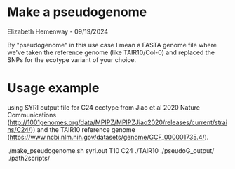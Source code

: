 # Make a pseudogenome
Elizabeth Hemenway - 09/19/2024

By "pseudogenome" in this use case I mean a FASTA genome file where we've taken the reference genome (like TAIR10/Col-0) and replaced the SNPs for the ecotype variant of your choice.

# Usage example 
using SYRI output file for C24 ecotype from Jiao et al 2020 Nature Communications (http://1001genomes.org/data/MPIPZ/MPIPZJiao2020/releases/current/strains/C24/)) and the TAIR10 reference genome (https://www.ncbi.nlm.nih.gov/datasets/genome/GCF_000001735.4/).


./make_pseudogenome.sh syri.out T10 C24 ./TAIR10 ./pseudoG_output/ ./path2scripts/
